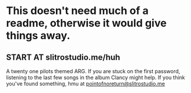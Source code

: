 # This doesn't need much of a readme, otherwise it would give things away.
## START AT slitrostudio.me/huh
A twenty one pilots themed ARG. If you are stuck on the first password, listening to the last few songs in the album Clancy might help.
If you think you've found something, hmu at pointofnoreturn@slitrostudio.me

